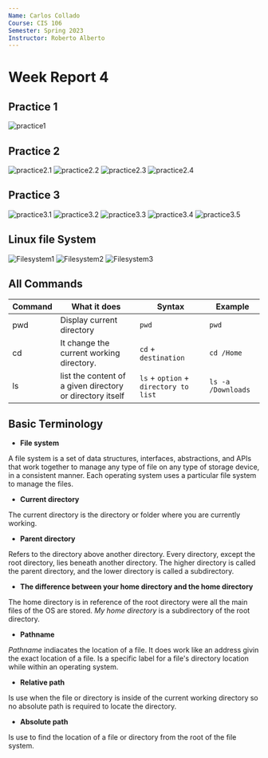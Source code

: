 ```yaml
---
Name: Carlos Collado
Course: CIS 106
Semester: Spring 2023
Instructor: Roberto Alberto
---
```


# Week Report 4

## Practice 1
![practice1](Practice1.1.png)
## Practice 2
![practice2.1](Practice2.1.png)
![practice2.2](Practice2.2.png)
![practice2.3](Practice2.3.png)
![practice2.4](Practice2.4.png)
## Practice 3
![practice3.1](Practice3.1.png)
![practice3.2](Practice3.2.png)
![practice3.3](Practice3.3.png)
![practice3.4](Practice3.4.png)
![practice3.5](Practice3.5.png)

## Linux file System

![Filesystem1](fs%201.1.png)
![Filesystem2](fs%201.2.png)
![Filesystem3](fs%201.3.png)

## All Commands

| Command | What it does                                              | Syntax                                | Example            |
| ------- | --------------------------------------------------------- | ------------------------------------- | ------------------ |
| pwd     | Display current directory                                 | `pwd`                                 | `pwd`              |
| cd      | It change the current working directory.                  | `cd` + `destination`                  | `cd /Home`         |
| ls      | list the content of a given directory or directory itself | `ls` + `option` + `directory to list` | `ls -a /Downloads` |




## Basic Terminology

* **File system**
 
 A file system is a set of data structures, interfaces, abstractions, and APIs that work together to manage any type of file on any type of storage device, in a consistent manner. Each operating system uses a particular file system to manage the files.

* **Current directory**
  
The current directory is the directory or folder where you are currently working.

* **Parent directory**

Refers to the directory above another directory. Every directory, except the root directory, lies beneath another directory. The higher directory is called the parent directory, and the lower directory is called a subdirectory.

* **The difference between your home directory and the home directory**
  
The home directory is in reference of the root directory were all the main files of the OS are stored. *My home directory* is a subdirectory of the root directory.

* **Pathname**
  
*Pathname* indiacates the location of a file. It does work like an address givin the exact location of a file. Is a specific label for a file's directory location while within an operating system.

* **Relative path**
  
Is use when the file or directory is inside of the current working directory so no absolute path is required to locate the directory.

* **Absolute path**

Is use to find the location of a file or directory from the root of the file system.
